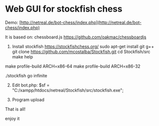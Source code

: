 Web GUI for stockfish chess
===========================
Demo:
[http://netreal.de/bot-chess/index.php](http://netreal.de/bot-chess/index.php)

It is based on: chessboard.js
https://github.com/oakmac/chessboardjs

1. Install stockfish
https://stockfishchess.org/
sudo apt-get install git g++
git clone https://github.com/mcostalba/Stockfish.git
cd Stockfish/src
make help

make profile-build ARCH=x86-64
make profile-build ARCH=x86-32

./stockfish
go infinite

2. Edit bot.php: $sf  = "C:/xampp/htdocs/netreal/Stockfish/src/stockfish.exe";

3. Program upload

That is all!

enjoy it
